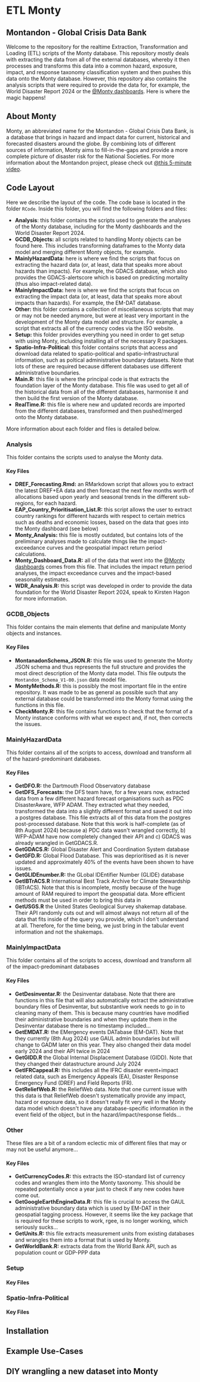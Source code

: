 # ETL Monty 

## Montandon - Global Crisis Data Bank

Welcome to the repository for the realtime Extraction, Transformation and Loading (ETL) scripts of the Monty database. This repository mostly deals with extracting the data from all of the external databases, whereby it then processes and transforms this data into a common hazard, exposure, impact, and response taxonomy classification system and then pushes this data onto the Monty database. However, this repository also contains the analysis scripts that were required to provide the data for, for example, the World Disaster Report 2024 or the [@Monty dashboards](https://app.powerbi.com/view?r=eyJrIjoiODNhOTk5ZmUtMTJhYi00NDQwLTgzZjEtN2JiZTIzZmFhZDFmIiwidCI6ImEyYjUzYmU1LTczNGUtNGU2Yy1hYjBkLWQxODRmNjBmZDkxNyIsImMiOjh9). Here is where the magic happens!

## About Monty

Monty, an abbreviated name for the Montandon - Global Crisis Data Bank, is a database that brings in hazard and impact data for current, historical and forecasted disasters around the globe. By combining lots of different sources of information, Monty aims to fill-in-the-gaps and provide a more complete picture of disaster risk for the National Societies. For more information about the Montandon project, please check out [@this 5-minute video](https://www.youtube.com/watch?v=BEWxqYfrQek).

## Code Layout

Here we describe the layout of the code. The code base is located in the folder `RCode`. Inside this folder, you will find the following folders and files:

  - **Analysis**: this folder contains the scripts used to generate the analyses of the Monty database, including for the Monty dashboards and the World Disaster Report 2024.
  - **GCDB_Objects:** all scripts related to handling Monty objects can be found here. This includes transforming dataframes to the Monty data model and merging different Monty objects, for example.
  - **MainlyHazardData:** here is where we find the scripts that focus on extracting the hazard data (or, at least, data that speaks more about hazards than impacts). For example, the GDACS database, which also provides the GDACS-alertscore which is based on predicting mortality (thus also impact-related data).
  - **MainlyImpactData:** here is where we find the scripts that focus on extracting the impact data (or, at least, data that speaks more about impacts than hazards). For example, the EM-DAT database.
  - **Other:** this folder contains a collection of miscellaneous scripts that may or may not be needed anymore, but were at least very important in the development of the Monty data model and structure. For example, a script that extracts all of the currency codes via the ISO website.
  - **Setup:** this folder provides everything you need in order to get setup with using Monty, including installing all of the necessary R packages.
  - **Spatio-Infra-Political:** this folder contains scripts that access and download data related to spatio-political and spatio-infrastructural information, such as poltical administrative boundary datasets. Note that lots of these are required because different databases use different administrative boundaries.
  - **Main.R:** this file is where the principal code is that extracts the foundation layer of the Monty database. This file was used to get all of the historical data from all of the different databases, harmonise it and then build the first version of the Monty database.
  - **RealTime.R:** this file is where new and updated records are imported from the different databases, transformed and then pushed/merged onto the Monty database.

More information about each folder and files is detailed below.

### Analysis

This folder contains the scripts used to analyse the Monty data.

#### Key Files

  - **DREF_Forecasting.Rmd:** an RMarkdown script that allows you to extract the latest DREF+EA data and then forecast the next few months worth of allocations based upon yearly and seasonal trends in the different sub-regions, for each hazard.
  - **EAP_Country_Prioritisation_List.R:** this script allows the user to extract country rankings for different hazards with respect to certain metrics such as deaths and economic losses, based on the data that goes into the Monty dashboard (see below)
  - **Monty_Analysis:** this file is mostly outdated, but contains lots of the preliminary analyses made to calculate things like the impact-exceedance curves and the geospatial impact return period calculations. 
  - **Monty_Dashboard_Data.R:** all of the data that went into the [@Monty dashboards](https://app.powerbi.com/view?r=eyJrIjoiODNhOTk5ZmUtMTJhYi00NDQwLTgzZjEtN2JiZTIzZmFhZDFmIiwidCI6ImEyYjUzYmU1LTczNGUtNGU2Yy1hYjBkLWQxODRmNjBmZDkxNyIsImMiOjh9) comes from this file. That includes the impact return period analyses, the impact exceedance curves and the impact-based seasonality estimates.
  - **WDR_Analysis.R:** this script was developed in order to provide the data foundation for the World Disaster Report 2024, speak to Kirsten Hagon for more information.
  
### GCDB_Objects

This folder contains the main elements that define and manipulate Monty objects and instances.

#### Key Files

  - **MontanadonSchema_JSON.R:** this file was used to generate the Monty JSON schema and thus represents the full structure and provides the most direct description of the Monty data model. This file outputs the `Montandon_Schema_V1-00.json` data model file.
  - **MontyMethods.R:** this is possibly the most important file in the entire repository. It was made to be as general as possible such that any external database could be transformed into the Monty format using the functions in this file.
  - **CheckMonty.R:** this file contains functions to check that the format of a Monty instance conforms with what we expect and, if not, then corrects the issues.

### MainlyHazardData

This folder contains all of the scripts to access, download and transform all of the hazard-predominant databases.

#### Key Files

  - **GetDFO.R:** the Dartmouth Flood Observatory database
  - **GetDFS_Forecasts:** the DFS team have, for a few years now, extracted data from a few different hazard forecast organisations such as PDC DisasterAware, WFP ADAM. They extracted what they needed, transformed the data into a slightly different format and saved it out into a postgres database. This file extracts all of this data from the postgres post-processed database. Note that this work is half-complete (as of 8th August 2024) because a) PDC data wasn't wrangled correctly, b) WFP-ADAM have now completely changed their API and c) GDACS was already wrangled in GetGDACS.R.
  - **GetGDACS.R:** Global Disaster Alert and Coordination System database
  - **GetGFD.R:** Global Flood Database. This was deprioritised as it is never updated and approximately 40% of the events have been shown to have issues.
  - **GetGLIDEnumber.R:** the GLobal IDEntifier Number (GLIDE) database
  - **GetIBTrACS.R** International Best Track Archive for Climate Stewardship (IBTrACS). Note that this is incomplete, mostly because of the huge amount of RAM required to import the geospatial data. More efficient methods must be used in order to bring this data in
  - **GetUSGS.R** the United States Geological Survey shakemap database. Their API randomly cuts out and will almost always not return all of the data that fits inside of the query you provide, which I don't understand at all. Therefore, for the time being, we just bring in the tabular event information and not the shakemaps.

### MainlyImpactData

This folder contains all of the scripts to access, download and transform all of the impact-predominant databases

#### Key Files

  - **GetDesinventar.R:** the Desinventar database. Note that there are functions in this file that will also automatically extract the administrative boundary files of Desinventar, but substantive work needs to go in to cleaning many of them. This is because many countries have modified their administrative boundaries and when they update them in the Desinventar database there is no timestamp included...
  - **GetEMDAT.R:** the EMergency events DATabase (EM-DAT). Note that they currently (8th Aug 2024) use GAUL admin boundaries but will change to GADM later on this year. They also changed their data model early 2024 and their API twice in 2024
  - **GetGIDD.R** the Global Internal Displacement Database (GIDD). Note that they changed their datastructure around July 2024
  - **GetIFRCappeal.R:** this includes all the IFRC disaster event+impact related data, such as Emergency Appeals (EA), Disaster Response Emergency Fund (DREF) and Field Reports (FR). 
  - **GetReliefWeb.R:** the ReliefWeb data. Note that one current issue with this data is that ReliefWeb doesn't systematically provide any impact, hazard or exposure data, so it doesn't really fit very well in the Monty data model which doesn't have any database-specific information in the event field of the object, but in the hazard/impact/response fields...
  
### Other

These files are a bit of a random eclectic mix of different files that may or may not be useful anymore...

#### Key Files

  - **GetCurrencyCodes.R:** this extracts the ISO-standard list of currency codes and wrangles them into the Monty taxonomy. This should be repeated potentially once a year just to check if any new codes have come out.
  - **GetGoogleEarthEngineData.R:** this file is crucial to access the GAUL administrative boundary data which is used by EM-DAT in their geospatial tagging process. However, it seems like the key package that is required for these scripts to work, rgee, is no longer working, which seriously sucks...
  - **GetUnits.R:** this file extracts measurement units from existing databases and wrangles them into a format that is used by Monty.
  - **GetWorldBank.R:** extracts data from the World Bank API, such as population count or GDP-PPP data

### Setup

#### Key Files

### Spatio-Infra-Political

#### Key Files

## Installation

## Example Use-Cases

## DIY wrangling a new dataset into Monty

## 

















